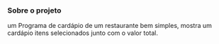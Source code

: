 ### Sobre o projeto
 um Programa de cardápio de um restaurante bem simples, mostra um cardápio
 itens selecionados junto com o valor total.

